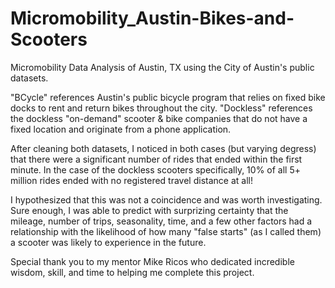 # Micromobility_Austin-Bikes-and-Scooters
Micromobility Data Analysis of Austin, TX using the City of Austin's public datasets.

"BCycle" references Austin's public bicycle program that relies on fixed bike docks to rent and return bikes throughout the city.
"Dockless" references the dockless "on-demand" scooter & bike companies that do not have a fixed location and originate from 
a phone application.

After cleaning both datasets, I noticed in both cases (but varying degress) that there were a significant number of rides that ended 
within the first minute. In the case of the dockless scooters specifically, 10% of all 5+ million rides ended with no registered travel distance at all!

I hypothesized that this was not a coincidence and was worth investigating. Sure enough, I was able to predict with surprizing certainty 
that the mileage, number of trips, seasonality, time, and a few other factors had a relationship with the likelihood of how many "false starts" (as I called them) a scooter was likely to experience in the future.

Special thank you to my mentor Mike Ricos who dedicated incredible wisdom, skill, and time to helping me complete this project.
